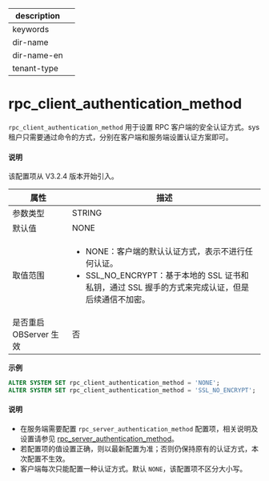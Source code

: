 |description||
|---|---|
|keywords||
|dir-name||
|dir-name-en||
|tenant-type||

# rpc_client_authentication_method

`rpc_client_authentication_method` 用于设置 RPC 客户端的安全认证方式。sys 租户只需要通过命令的方式，分别在客户端和服务端设置认证方案即可。

<main id="notice" type='explain'>
  <h4>说明</h4>
  <p>该配置项从 V3.2.4 版本开始引入。</p>
</main>

| **属性** | **描述** |
| ------ | ------ |
| 参数类型 | STRING |
| 默认值 | NONE |
| 取值范围 |<ul> <li>NONE：客户端的默认认证方式，表示不进行任何认证。</li> <li>SSL_NO_ENCRYPT：基于本地的 SSL 证书和私钥，通过 SSL 握手的方式来完成认证，但是后续通信不加密。</li></ul>|
| 是否重启 OBServer 生效 | 否 |
**示例**

```sql
ALTER SYSTEM SET rpc_client_authentication_method = 'NONE';
ALTER SYSTEM SET rpc_client_authentication_method = 'SSL_NO_ENCRYPT';
```

<main id="notice" type='explain'>
  <h4>说明</h4>
  <ul>
  <li>在服务端需要配置 <code>rpc_server_authentication_method</code> 配置项，相关说明及设置请参见 <a href="28200.rpc_server_authentication_method.md">rpc_server_authentication_method</a>。</li>
  <li>若配置项的值设置正确，则以最新配置为准；否则仍保持原有的认证方式，本次配置不生效。</li>
  <li>客户端每次只能配置一种认证方式。默认 <code>NONE</code>，该配置项不区分大小写。</li>
  </ul>
</main>
